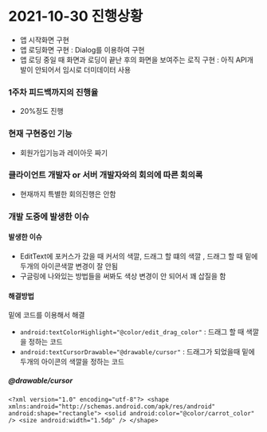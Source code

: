 # 2021-10-30 진행상황
- 앱 시작화면 구현
- 앱 로딩화면 구현 : Dialog를 이용하여 구현
- 앱 로딩 중일 때 화면과 로딩이 끝난 후의 화면을 보여주는 로직 구현 : 아직 API개발이 안되어서 임시로 더미데이터 사용

### 1주차 피드백까지의 진행율
- 20%정도 진행

### 현재 구현중인 기능
- 회원가입기능과 레이아웃 짜기

### 클라이언트 개발자 or 서버 개발자와의 회의에 따른 회의록
- 현재까지 특별한 회의진행은 안함 

### 개발 도중에 발생한 이슈
#### 발생한 이슈
- EditText에 포커스가 갔을 때 커서의 색깔, 드래그 할 떄의 색깔 , 드래그 할 때 밑에 두개의 아이콘색깔 변경이 잘 안됨
- 구글링에 나와있는 방법들을 써봐도 색상 변경이 안 되어서 꽤 삽질을 함
#### 해결방법
밑에 코드를 이용해서 해결
- `android:textColorHighlight="@color/edit_drag_color"` : 드래그 할 때 색깔을 정하는 코드
- `android:textCursorDrawable="@drawable/cursor"`        : 드래그가 되었을때 밑에 두개의 아이콘의 색깔을 정하는 코드
##### @drawable/cursor
`<?xml version="1.0" encoding="utf-8"?>
  <shape
  xmlns:android="http://schemas.android.com/apk/res/android"
  android:shape="rectangle">
  <solid android:color="@color/carrot_color" />
  <size android:width="1.5dp" />
  </shape>
`